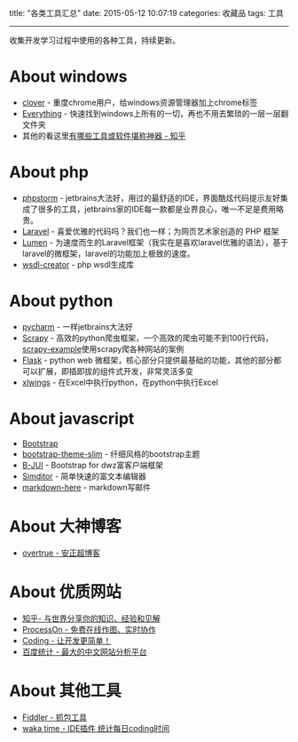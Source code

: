 title: "各类工具汇总"
date: 2015-05-12 10:07:19
categories: 收藏品
tags: 工具

---
<!-- toc -->
收集开发学习过程中使用的各种工具，持续更新。
<!--more-->
# About windows
- [clover](http://www.appinn.com/clover/) - 重度chrome用户，给windows资源管理器加上chrome标签
- [Everything](http://www.voidtools.com/) - 快速找到windows上所有的一切，再也不用去繁琐的一层一层翻文件夹
- 其他的看这里[有哪些工具或软件堪称神器 - 知乎](http://www.zhihu.com/question/20772002)

# About php
- [phpstorm](https://www.jetbrains.com/phpstorm/) - jetbrains大法好，用过的最舒适的IDE，界面酷炫代码提示友好集成了很多的工具，jetbrains家的IDE每一款都是业界良心，唯一不足是费用略贵。
- [Laravel](http://laravel-china.org/) - 喜爱优雅的代码吗？我们也一样；为网页艺术家创造的 PHP 框架
- [Lumen](http://lumen.laravel-china.org/) - 为速度而生的Laravel框架（我实在是喜欢laravel优雅的语法），基于laravel的微框架，laravel的功能加上极致的速度。
- [wsdl-creator](https://github.com/piotrooo/wsdl-creator) - php wsdl生成库

# About python
- [pycharm](https://www.jetbrains.com/pycharm/) - 一样jetbrains大法好
- [Scrapy](http://scrapy-chs.readthedocs.org/zh_CN/latest/intro/tutorial.html) - 高效的python爬虫框架，一个高效的爬虫可能不到100行代码，[scrapy-example](https://github.com/geekan/scrapy-examples)使用scrapy爬各种网站的案例
- [Flask](http://docs.jinkan.org/docs/flask/foreword.html#id2) - python web 微框架，核心部分只提供最基础的功能，其他的部分都可以扩展，即插即拔的组件式开发，非常灵活多变
- [xlwings](http://xlwings.org/) - 在Excel中执行python，在python中执行Excel

# About javascript
- [Bootstrap](http://v3.bootcss.com/)
- [bootstrap-theme-slim](https://github.com/overtrue/bootstrap-theme-slim) - 纤细风格的bootstrap主题
- [B-JUI](http://www.xknaan.com/) - Bootstrap for dwz富客户端框架
- [Simditor](http://simditor.tower.im/) - 简单快速的富文本编辑器
- [markdown-here](https://github.com/adam-p/markdown-here) - markdown写邮件

# About 大神博客
- [overtrue - 安正超博客](http://overtrue.me/)

# About 优质网站
- [知乎- 与世界分享你的知识、经验和见解](http://www.zhihu.com/)
- [ProcessOn - 免费在线作图、实时协作](https://www.processon.com/network)
- [Coding - 让开发更简单！](https://coding.net/)
- [百度统计 - 最大的中文网站分析平台](http://tongji.baidu.com/web/welcome/login)

# About 其他工具
- [Fiddler - 抓包工具](http://docs.telerik.com/fiddler/KnowledgeBase/QuickExec)
- [waka time - IDE插件 统计每日coding时间](https://wakatime.com/dashboard)
